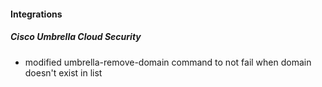 
#### Integrations
##### Cisco Umbrella Cloud Security
- modified umbrella-remove-domain command to not fail when domain doesn't exist in list
